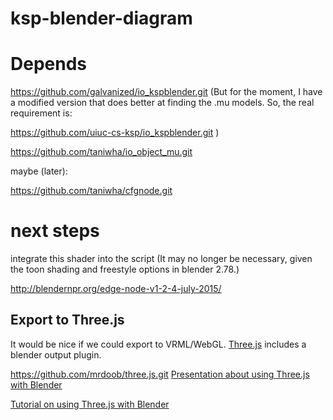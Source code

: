 # ksp-blender-diagram

# Depends

https://github.com/galvanized/io_kspblender.git
(But for the moment, I have a modified version that does better at finding the .mu models.
So, the real requirement is:

https://github.com/uiuc-cs-ksp/io_kspblender.git
)


https://github.com/taniwha/io_object_mu.git

maybe (later):

https://github.com/taniwha/cfgnode.git

# next steps

integrate this shader into the script (It may no longer be necessary, given the toon shading and freestyle options in blender 2.78.)

http://blendernpr.org/edge-node-v1-2-4-july-2015/

## Export to Three.js

It would be nice if we could export to VRML/WebGL. [Three.js](https://github.com/mrdoob/three.js) includes a blender output plugin.

https://github.com/mrdoob/three.js.git
[Presentation about using Three.js with Blender](https://speakerdeck.com/yomotsu/webgl-plus-3d-models-by-using-three-dot-js-blender-exporter)

[Tutorial on using Three.js with Blender](http://www.electronicarmory.com/articles/exporting-blender-models-to-threejs-webgl/)
